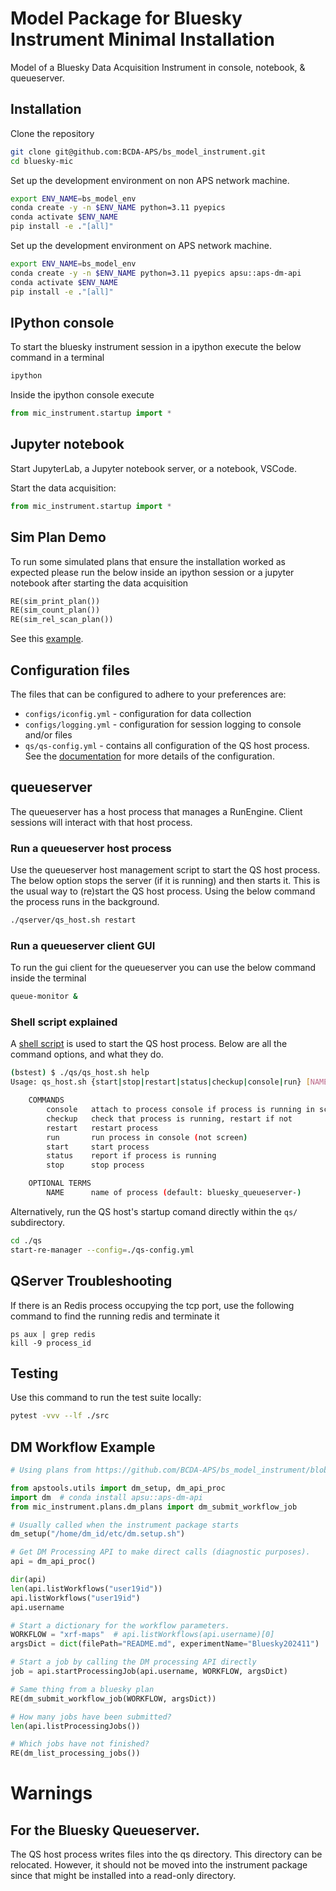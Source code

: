 # Model Package for Bluesky Instrument Minimal Installation

Model of a Bluesky Data Acquisition Instrument in console, notebook, & queueserver.

## Installation
Clone the repository
```bash
git clone git@github.com:BCDA-APS/bs_model_instrument.git
cd bluesky-mic
```

Set up the development environment on non APS network machine.

```bash
export ENV_NAME=bs_model_env
conda create -y -n $ENV_NAME python=3.11 pyepics
conda activate $ENV_NAME
pip install -e ."[all]"
```

Set up the development environment on APS network machine.

```bash
export ENV_NAME=bs_model_env
conda create -y -n $ENV_NAME python=3.11 pyepics apsu::aps-dm-api
conda activate $ENV_NAME
pip install -e ."[all]"
```

## IPython console
To start the bluesky instrument session in a ipython execute the below command in a terminal
```bash
ipython
```
Inside the ipython console execute
```py
from mic_instrument.startup import *
```

## Jupyter notebook

Start JupyterLab, a Jupyter notebook server, or a notebook, VSCode.

Start the data acquisition:

```py
from mic_instrument.startup import *
```

## Sim Plan Demo
To run some simulated plans that ensure the installation worked as expected please run the below inside an ipython session or a jupyter notebook after starting the data acquisition
```py
RE(sim_print_plan())
RE(sim_count_plan())
RE(sim_rel_scan_plan())
```

See this [example](./docs/source/demo.ipynb).

## Configuration files
The files that can be configured to adhere to your preferences are:
- `configs/iconfig.yml` - configuration for data collection
- `configs/logging.yml` - configuration for session logging to console and/or files
- `qs/qs-config.yml`    - contains all configuration of the QS host process. See the [documentation](https://blueskyproject.io/bluesky-queueserver/manager_config.html) for more details of the configuration.

## queueserver

The queueserver has a host process that manages a RunEngine. Client sessions
will interact with that host process.

### Run a queueserver host process

Use the queueserver host management script to start the QS host process.  The below option stops the server (if it
is running) and then starts it.  This is the usual way to (re)start the QS host
process. Using the below command the process runs in the background.

```bash
./qserver/qs_host.sh restart
```

### Run a queueserver client GUI
To run the gui client for the queueserver you can use the below command inside the terminal
```bash
queue-monitor &
```

### Shell script explained

A [shell script](./qserver/qs_host.sh) is used to start the QS host process. Below are all the command options, and what they do.
```bash
(bstest) $ ./qs/qs_host.sh help
Usage: qs_host.sh {start|stop|restart|status|checkup|console|run} [NAME]

    COMMANDS
        console   attach to process console if process is running in screen
        checkup   check that process is running, restart if not
        restart   restart process
        run       run process in console (not screen)
        start     start process
        status    report if process is running
        stop      stop process

    OPTIONAL TERMS
        NAME      name of process (default: bluesky_queueserver-)
```

Alternatively, run the QS host's startup comand directly within the `qs/`
subdirectory.

```bash
cd ./qs
start-re-manager --config=./qs-config.yml
```

## QServer Troubleshooting
If there is an Redis process occupying the tcp port, use the following command to find the running redis and terminate it

```
ps aux | grep redis
kill -9 process_id
```

## Testing

Use this command to run the test suite locally:
```bash
pytest -vvv --lf ./src
```

## DM Workflow Example

```python
# Using plans from https://github.com/BCDA-APS/bs_model_instrument/blob/main/src/instrument/plans/dm_plans.py

from apstools.utils import dm_setup, dm_api_proc
import dm  # conda install apsu::aps-dm-api
from mic_instrument.plans.dm_plans import dm_submit_workflow_job

# Usually called when the instrument package starts
dm_setup("/home/dm_id/etc/dm.setup.sh")

# Get DM Processing API to make direct calls (diagnostic purposes).
api = dm_api_proc()

dir(api)
len(api.listWorkflows("user19id"))
api.listWorkflows("user19id")
api.username

# Start a dictionary for the workflow parameters.
WORKFLOW = "xrf-maps"  # api.listWorkflows(api.username)[0]
argsDict = dict(filePath="README.md", experimentName="Bluesky202411")

# Start a job by calling the DM processing API directly
job = api.startProcessingJob(api.username, WORKFLOW, argsDict)

# Same thing from a bluesky plan
RE(dm_submit_workflow_job(WORKFLOW, argsDict))

# How many jobs have been submitted?
len(api.listProcessingJobs())

# Which jobs have not finished?
RE(dm_list_processing_jobs())
```


# Warnings
##  For the Bluesky Queueserver.

The QS host process writes files into the qs directory. This directory can be
relocated. However, it should not be moved into the instrument package since
that might be installed into a read-only directory.
